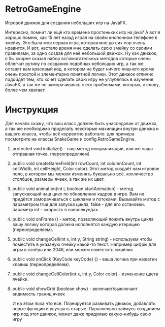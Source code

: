 # RetroGameEngine
Игровой движок для создания небольших игр на JavaFX.

Интересно, помнит ли ещё кто времена простеньких игр на java? А вот я хорошо помню, как 15 лет назад играл на своём кнопочном телефоне в змейку. Это была моя первая игра, которая мне до сих пор очень нравится. И вот, настало время мне сделать свою змейку со своими правилами, за одно создав для неё небольшой движок. Ну как движок, я бы скорее сказал набор вспомогательных методов которые очень облегчат рутину по созданию подобных небольших игр, а так же оставят вам красивый код, в котором не будет ничего лишнего кроме очень простой и элементарно понятной логики. Этот движок отлично подойдёт тем, кто хочет сделать свою игру не углубляясь в изучение JavaFX, а так же не заморачиваясь с его проблемами, которых, к слову, более чем хватает.

# Инструкция
Для начала скажу, что ваш класс должен быть унаследован от движка, а так же необходимо проделать некоторые махинации внутри движка и вашего класса, чтобы всё корректно работало. для примера посмотрите на классы SnakeGame и config.RetroGameEngine.

1. protected void initialize() - наш метод инициализации, или же наша отправная точка. (переопределяем)
2. public void createGameField(int rowCount, int columnCount, int cellWidth, int cellHeight, Color color). Этот метод создаёт нам игровое поле, в котором мы можем изменять буквально всё. колличество столбцов, размеры ячеек, а так же их цвет.
3. public void animation(int i, boolean startAnimation) - метод запускающий наш цикл по обновлению кадров в игре. Вам не придётся заморачиваться с циклами и потоками. Вызывайте метод с параметром true для запуска цикла, false - для его остановки. параметр int - скорость в наносекундах.
4. public void onFrame () - метод, позволяющий ложить внутрь цикла вашу логику которая должна исполнятся каждую итерацию (переопределяем).
5. public void changeCell(int x, int y, String string) - используем чтобы поместить в указаную ячейку какой-то текст. Например цифры для игры в сапёра или 2048, или можем поместить смайлик.
6. public void onClick (KeyCode keyCode) {} - ваша логика при нажатии клавиш (переопределяем).
7. public void changeCellColor(int x, int y, Color color) - изменение цвета ячейки.
8. public void showGrid (boolean show) - включает/выключает видимость границ ячеек

   И на этом пока что всё. Планируется развивать движок, добавлять новые функции и улучшать старые. Параллельно займусь созданием игр под этот движок, может даже придумаю какую-нибудь свою игру
